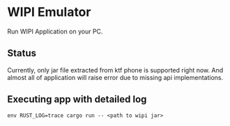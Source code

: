 # WIPI Emulator

Run WIPI Application on your PC.

## Status

Currently, only jar file extracted from ktf phone is supported right now. And almost all of application will raise error due to missing api implementations.

## Executing app with detailed log

`env RUST_LOG=trace cargo run -- <path to wipi jar>`
